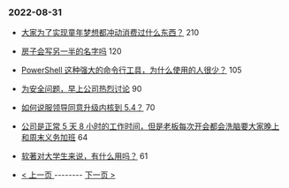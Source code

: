 ### 2022-08-31 
- [大家为了实现童年梦想都冲动消费过什么东西？](https://www.v2ex.com/t/876627) 210
- [房子会写另一半的名字吗](https://www.v2ex.com/t/876628) 120
- [PowerShell 这种强大的命令行工具，为什么使用的人很少？](https://www.v2ex.com/t/876580) 105
- [为安全问题，早上公司热烈讨论](https://www.v2ex.com/t/876693) 90
- [如何说服领导同意升级内核到 5.4？](https://www.v2ex.com/t/876571) 70
- [公司是正常 5 天 8 小时的工作时间，但是老板每次开会都会洗脑要大家晚上和周末义务加班](https://www.v2ex.com/t/876619) 64
- [软著对大学生来说，有什么用吗？](https://www.v2ex.com/t/876662) 61 

- [ < 上一页 ](https://github.com/able8/v2ex-hot-record/blob/master/2022-08-30.md) -------- [ 下一页 > ](https://github.com/able8/v2ex-hot-record/blob/master/2022-09-01.md)